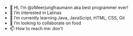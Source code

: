 - 👋 Hi, I’m @zMeerjungfraumann aka best programmer ever!
- 👀 I’m interested in Latinas
- 🌱 I’m currently learning Java, JavaScript, HTML, CSS, Git
- 💞️ I’m looking to collaborate on food
- 📫 How to reach me: don't

<!---
zMeerjungfraumann/zMeerjungfraumann is a ✨ special ✨ repository because its `README.md` (this file) appears on your GitHub profile.
You can click the Preview link to take a look at your changes.
--->
